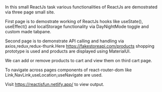 In this small ReactJs task various functionalities of ReactJs are demostrated via three page small site.

First page is to demostrate working of ReactJs hooks like useState(), useEffect() and localStorage functionality via DayNightMode toggle and custom made tabpane.

Second page is to demonstrate API calling and handling via axios,redux,redux-thunk.Here https://fakestoreapi.com/products shopping prototype is used and products are displayed using MaterialUI.

We can add or remove products to cart and view them on third cart page.

To navigate across pages components of react-router-dom like Link,NavLink,useLocation,useNavigate are used.

Visit https://reactisfun.netlify.app/ to view output.
